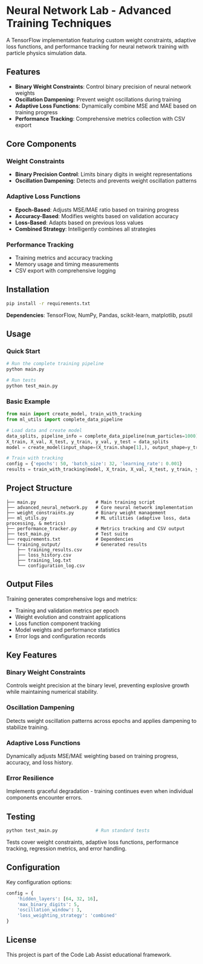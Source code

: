 # Neural Network Lab - Advanced Training Techniques

A TensorFlow implementation featuring custom weight constraints, adaptive loss functions, and performance tracking for neural network training with particle physics simulation data.

## Features

- **Binary Weight Constraints**: Control binary precision of neural network weights
- **Oscillation Dampening**: Prevent weight oscillations during training  
- **Adaptive Loss Functions**: Dynamically combine MSE and MAE based on training progress
- **Performance Tracking**: Comprehensive metrics collection with CSV export

## Core Components

### Weight Constraints
- **Binary Precision Control**: Limits binary digits in weight representations
- **Oscillation Dampening**: Detects and prevents weight oscillation patterns

### Adaptive Loss Functions
- **Epoch-Based**: Adjusts MSE/MAE ratio based on training progress
- **Accuracy-Based**: Modifies weights based on validation accuracy
- **Loss-Based**: Adapts based on previous loss values
- **Combined Strategy**: Intelligently combines all strategies

### Performance Tracking
- Training metrics and accuracy tracking
- Memory usage and timing measurements
- CSV export with comprehensive logging

## Installation

```bash
pip install -r requirements.txt
```

**Dependencies**: TensorFlow, NumPy, Pandas, scikit-learn, matplotlib, psutil

## Usage

### Quick Start

```bash
# Run the complete training pipeline
python main.py

# Run tests
python test_main.py
```

### Basic Example

```python
from main import create_model, train_with_tracking
from ml_utils import complete_data_pipeline

# Load data and create model
data_splits, pipeline_info = complete_data_pipeline(num_particles=1000)
X_train, X_val, X_test, y_train, y_val, y_test = data_splits
model = create_model(input_shape=(X_train.shape[1],), output_shape=y_train.shape[1])

# Train with tracking
config = {'epochs': 50, 'batch_size': 32, 'learning_rate': 0.001}
results = train_with_tracking(model, X_train, X_val, X_test, y_train, y_val, y_test, config)
```

## Project Structure

```
├── main.py                      # Main training script
├── advanced_neural_network.py   # Core neural network implementation
├── weight_constraints.py        # Binary weight management
├── ml_utils.py                  # ML utilities (adaptive loss, data processing, & metrics)
├── performance_tracker.py       # Metrics tracking and CSV output
├── test_main.py                 # Test suite
├── requirements.txt             # Dependencies
└── training_output/             # Generated results
    ├── training_results.csv
    ├── loss_history.csv
    ├── training_log.txt
    └── configuration_log.csv
```

## Output Files

Training generates comprehensive logs and metrics:
- Training and validation metrics per epoch
- Weight evolution and constraint applications
- Loss function component tracking
- Model weights and performance statistics
- Error logs and configuration records

## Key Features

### Binary Weight Constraints
Controls weight precision at the binary level, preventing explosive growth while maintaining numerical stability.

### Oscillation Dampening  
Detects weight oscillation patterns across epochs and applies dampening to stabilize training.

### Adaptive Loss Functions
Dynamically adjusts MSE/MAE weighting based on training progress, accuracy, and loss history.

### Error Resilience
Implements graceful degradation - training continues even when individual components encounter errors.

## Testing

```bash
python test_main.py              # Run standard tests
```

Tests cover weight constraints, adaptive loss functions, performance tracking, regression metrics, and error handling.

## Configuration

Key configuration options:

```python
config = {
    'hidden_layers': [64, 32, 16],
    'max_binary_digits': 5,
    'oscillation_window': 3,
    'loss_weighting_strategy': 'combined'
}
```

## License

This project is part of the Code Lab Assist educational framework.
